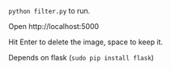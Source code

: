 `python filter.py` to run.

Open http://localhost:5000

Hit Enter to delete the image, space to keep it.

Depends on flask (`sudo pip install flask`)
